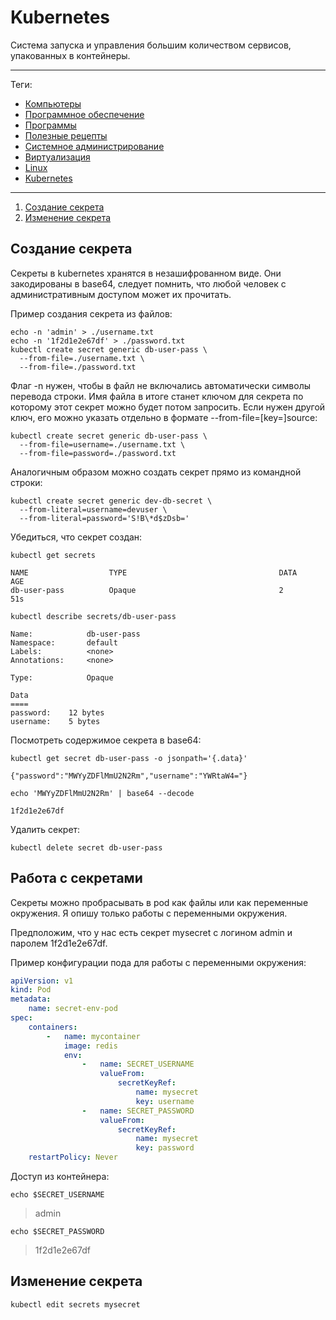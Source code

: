 # Kubernetes

Система запуска и управления большим количеством сервисов, упакованных в
контейнеры.

---

Теги:

- [Компьютеры](../../_tags/компьютеры.md)
- [Программное обеспечение](../../_tags/программное%20обеспечение.md)
- [Программы](../../_tags/программы.md)
- [Полезные рецепты](../../_tags/полезные%20рецепты.md)
- [Системное администрирование](../../_tags/системное%20администрирование.md)
- [Виртуализация](../../_tags/виртуализация.md)
- [Linux](../../_tags/linux.md)
- [Kubernetes](../../_tags/kubernetes.md)

---

1. [Создание секрета](#Создание-секрета)
2. [Изменение секрета](#Изменение-секрета)

## Создание секрета

Секреты в kubernetes хранятся в незашифрованном виде. Они закодированы в
base64, следует помнить, что любой человек с административным доступом может их
прочитать.

Пример создания секрета из файлов:

```shell
echo -n 'admin' > ./username.txt
echo -n '1f2d1e2e67df' > ./password.txt
kubectl create secret generic db-user-pass \
  --from-file=./username.txt \
  --from-file=./password.txt
```

Флаг -n нужен, чтобы в файл не включались автоматически символы перевода
строки. Имя файла в итоге станет ключом для секрета по которому этот секрет
можно будет потом запросить. Если нужен другой ключ, его можно указать отдельно
в формате --from-file=[key=]source:

```shell
kubectl create secret generic db-user-pass \
  --from-file=username=./username.txt \
  --from-file=password=./password.txt
```

Аналогичным образом можно создать секрет прямо из командной строки:

```shell
kubectl create secret generic dev-db-secret \
  --from-literal=username=devuser \
  --from-literal=password='S!B\*d$zDsb='
```

Убедиться, что секрет создан:

```shell
kubectl get secrets
```

```shell
NAME                  TYPE                                  DATA      AGE
db-user-pass          Opaque                                2         51s
```

```shell
kubectl describe secrets/db-user-pass
```

```shell
Name:            db-user-pass
Namespace:       default
Labels:          <none>
Annotations:     <none>

Type:            Opaque

Data
====
password:    12 bytes
username:    5 bytes
```

Посмотреть содержимое секрета в base64:

```shell
kubectl get secret db-user-pass -o jsonpath='{.data}'
```

```shell
{"password":"MWYyZDFlMmU2N2Rm","username":"YWRtaW4="}
```

```shell
echo 'MWYyZDFlMmU2N2Rm' | base64 --decode
```

```shell
1f2d1e2e67df
```

Удалить секрет:

```shell
kubectl delete secret db-user-pass
```

## Работа с секретами

Секреты можно пробрасывать в pod как файлы или как переменные окружения. Я
опишу только работы с переменными окружения.

Предположим, что у нас есть секрет mysecret с логином admin и паролем
1f2d1e2e67df.

Пример конфигурации пода для работы с переменными окружения:

```yaml
apiVersion: v1
kind: Pod
metadata:
    name: secret-env-pod
spec:
    containers:
        -   name: mycontainer
            image: redis
            env:
                -   name: SECRET_USERNAME
                    valueFrom:
                        secretKeyRef:
                            name: mysecret
                            key: username
                -   name: SECRET_PASSWORD
                    valueFrom:
                        secretKeyRef:
                            name: mysecret
                            key: password
    restartPolicy: Never
```

Доступ из контейнера:

```shell
echo $SECRET_USERNAME
```

> admin

```shell
echo $SECRET_PASSWORD
```

> 1f2d1e2e67df

## Изменение секрета

```shell
kubectl edit secrets mysecret
```
